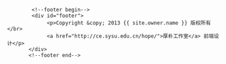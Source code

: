 
            <!--footer begin-->
            <div id="footer">
                 <p>Copyright &copy; 2013 {{ site.owner.name }} 版权所有</br>
	    	     <a href="http://ce.sysu.edu.cn/hope/">厚朴工作室</a> 前端设计</p>
           </div>
           <!--footer end-->
